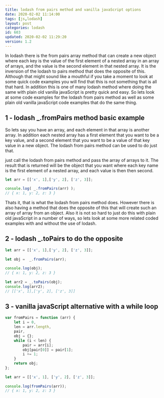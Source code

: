 ```yaml
---
title: lodash from pairs method and vanilla javaScript options
date: 2020-02-02 11:14:00
tags: [js,lodash]
layout: post
categories: lodash
id: 603
updated: 2020-02-02 11:29:20
version: 1.2
---
```


In lodash there is the from pairs array method that can create a new object where each key is the value of the first element of a nested array in an array of arrays, and the value is the second element in that nested array. It is the inversion of the lodash to pairs method that does the opposite of this. Although that might sound like a mouthful if you take a moment to look at some quick code examples you will find that this is not something that is all that hard. In addition this is one of many lodash method where doing the same with plain old vanilla javaScript is pretty quick and easy. So lets look at some code examples for the lodash from pairs method as well as some plain old vanilla javaScript code examples that do the same thing.

<!-- more -->

## 1 - lodash \_.fromPairs method basic example

So lets say you have an array, and each element in that array is another array. In addition each nested array has a first element that you want to be a key value, and a second element that you want to be a value of that key value in a new object. The lodash from pairs method can be used to do just that.

just call the lodash from pairs method and pass the array of arrays to it. The result that is returned will be the object that you want where each key name is the first element of a nested array, and each value is then then second.

```js
let arr = [['x', 1],['y', 2], ['z', 3]];
 
console.log( _.fromPairs(arr) );
// { x: 1, y: 2, z: 3 }
```

Thats it, that is what the lodash from pairs method does. However there is also having a method that does the opposite of this that will create such an array of array from an object. Also it is not so hard to just do this with plain old javaScript in a number of ways, so lets look at some more related coded examples with and without the use of lodash.

## 2 - lodash \_.toPairs to do the opposite

```js
let arr = [['x', 1],['y', 2], ['z', 3]];
 
let obj =  _.fromPairs(arr);
 
console.log(obj);
// { x: 1, y: 2, z: 3 }
 
let arr2 = _.toPairs(obj);
console.log(arr2);
// [['x', 1],['y', 2], ['z', 3]]
```

## 3 - vanilla javaScript alternative with a while loop

```js
var fromPairs = function (arr) {
    let i = 0,
    len = arr.length,
    pair,
    obj = {};
    while (i < len) {
        pair = arr[i];
        obj[pair[0]] = pair[1];
        i += 1;
    }
    return obj;
};
 
let arr = [['x', 1], ['y', 2], ['z', 3]];
 
console.log(fromPairs(arr));
// { x: 1, y: 2, z: 3 }
```